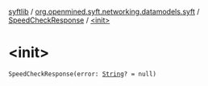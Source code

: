 [syftlib](../../index.md) / [org.openmined.syft.networking.datamodels.syft](../index.md) / [SpeedCheckResponse](index.md) / [&lt;init&gt;](./-init-.md)

# &lt;init&gt;

`SpeedCheckResponse(error: `[`String`](https://kotlinlang.org/api/latest/jvm/stdlib/kotlin/-string/index.html)`? = null)`